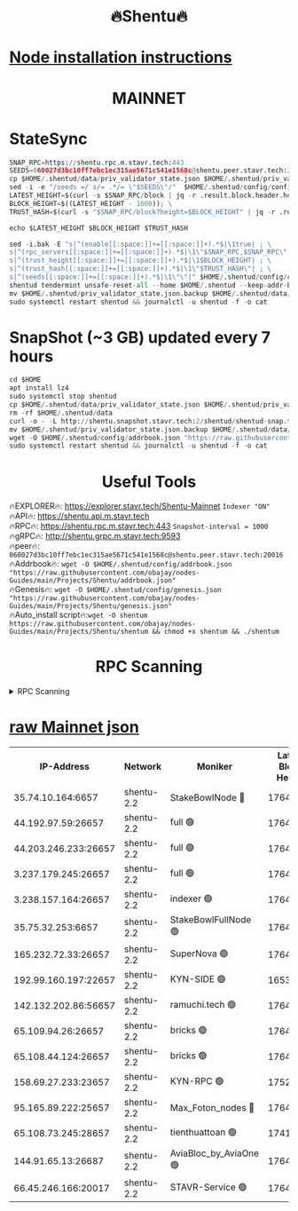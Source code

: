 <h1 align="center"> 🔥Shentu🔥</h1>

[Node installation instructions](https://github.com/obajay/nodes-Guides/tree/main/Projects/Shentu)
=
<h1 align="center"> MAINNET</h1>

# StateSync
```python
SNAP_RPC=https://shentu.rpc.m.stavr.tech:443
SEEDS=060027d3bc10ff7ebc1ec315ae5671c541e1568c@shentu.peer.stavr.tech:20016
cp $HOME/.shentud/data/priv_validator_state.json $HOME/.shentud/priv_validator_state.json.backup
sed -i -e "/seeds =/ s/= .*/= \"$SEEDS\"/"  $HOME/.shentud/config/config.toml
LATEST_HEIGHT=$(curl -s $SNAP_RPC/block | jq -r .result.block.header.height); \
BLOCK_HEIGHT=$((LATEST_HEIGHT - 1000)); \
TRUST_HASH=$(curl -s "$SNAP_RPC/block?height=$BLOCK_HEIGHT" | jq -r .result.block_id.hash)

echo $LATEST_HEIGHT $BLOCK_HEIGHT $TRUST_HASH

sed -i.bak -E "s|^(enable[[:space:]]+=[[:space:]]+).*$|\1true| ; \
s|^(rpc_servers[[:space:]]+=[[:space:]]+).*$|\1\"$SNAP_RPC,$SNAP_RPC\"| ; \
s|^(trust_height[[:space:]]+=[[:space:]]+).*$|\1$BLOCK_HEIGHT| ; \
s|^(trust_hash[[:space:]]+=[[:space:]]+).*$|\1\"$TRUST_HASH\"| ; \
s|^(seeds[[:space:]]+=[[:space:]]+).*$|\1\"\"|" $HOME/.shentud/config/config.toml
shentud tendermint unsafe-reset-all --home $HOME/.shentud --keep-addr-book
mv $HOME/.shentud/priv_validator_state.json.backup $HOME/.shentud/data/priv_validator_state.json
sudo systemctl restart shentud && journalctl -u shentud -f -o cat
```
# SnapShot (~3 GB) updated every 7 hours
```python
cd $HOME
apt install lz4
sudo systemctl stop shentud
cp $HOME/.shentud/data/priv_validator_state.json $HOME/.shentud/priv_validator_state.json.backup
rm -rf $HOME/.shentud/data
curl -o - -L http://shentu.snapshot.stavr.tech:2/shentud/shentud-snap.tar.lz4 | lz4 -c -d - | tar -x -C $HOME/.shentud --strip-components 2
mv $HOME/.shentud/priv_validator_state.json.backup $HOME/.shentud/data/priv_validator_state.json
wget -O $HOME/.shentud/config/addrbook.json "https://raw.githubusercontent.com/obajay/nodes-Guides/main/Projects/Shentu/addrbook.json"
sudo systemctl restart shentud && journalctl -u shentud -f -o cat
```

 <h1 align="center"> Useful Tools</h1>

🔥EXPLORER🔥:     https://explorer.stavr.tech/Shentu-Mainnet        `Indexer "ON"` \
🔥API🔥:          https://shentu.api.m.stavr.tech \
🔥RPC🔥:          https://shentu.rpc.m.stavr.tech:443              `Snapshot-interval = 1000` \
🔥gRPC🔥:         http://shentu.grpc.m.stavr.tech:9593 \
🔥peer🔥:         `060027d3bc10ff7ebc1ec315ae5671c541e1568c@shentu.peer.stavr.tech:20016` \
🔥Addrbook🔥:  `wget -O $HOME/.shentud/config/addrbook.json "https://raw.githubusercontent.com/obajay/nodes-Guides/main/Projects/Shentu/addrbook.json"` \
🔥Genesis🔥:  `wget -O $HOME/.shentud/config/genesis.json "https://raw.githubusercontent.com/obajay/nodes-Guides/main/Projects/Shentu/genesis.json"` \
🔥Auto_install script🔥:`wget -O shentum https://raw.githubusercontent.com/obajay/nodes-Guides/main/Projects/Shentu/shentum && chmod +x shentum && ./shentum`

<h1 align="center"> RPC Scanning</h1>

<details>
<summary>RPC Scanning</summary>

<h2 align="center"> We scan nodes in real time every 4 hours. And we provide the final result of RPC endpoints.
We cannot influence the operation of these nodes in any way. </h2>


```python
If Voting Power is higher than 0 --> then the Node is a validator of the network and may be subject to attack and be a potential threat to the chain.
```
```python
We marked such validators with a red symbol
```

</details>

[raw Mainnet json](https://rpc-check.shentum.stavr.tech/shentum/rpc-shentum-result.json)
=


<table><tr><th>IP-Address</th><th>Network</th><th>Moniker</th><th>Latest Block Height</th><th>Earliest Block Height</th><th>Catching Up</th><th>Tx Index</th><th>Voting Power</th><th>Scan Time</th></tr><tr><td>35.74.10.164:6657</td><td>shentu-2.2</td><td>StakeBowlNode 🔴</td><td>17645857</td><td>8308501</td><td>False</td><td>on</td><td>50178</td><td>2024-03-15T10:22:23.464676642UTC</td></tr><tr><td>44.192.97.59:26657</td><td>shentu-2.2</td><td>full 🟢</td><td>17645857</td><td>9786901</td><td>False</td><td>on</td><td>0</td><td>2024-03-15T10:22:20.176836479UTC</td></tr><tr><td>44.203.246.233:26657</td><td>shentu-2.2</td><td>full 🟢</td><td>17645859</td><td>9786901</td><td>False</td><td>on</td><td>0</td><td>2024-03-15T10:22:32.171162632UTC</td></tr><tr><td>3.237.179.245:26657</td><td>shentu-2.2</td><td>full 🟢</td><td>17645860</td><td>9786901</td><td>False</td><td>on</td><td>0</td><td>2024-03-15T10:22:40.992264549UTC</td></tr><tr><td>3.238.157.164:26657</td><td>shentu-2.2</td><td>indexer 🟢</td><td>17645862</td><td>9786901</td><td>False</td><td>on</td><td>0</td><td>2024-03-15T10:22:50.196009750UTC</td></tr><tr><td>35.75.32.253:6657</td><td>shentu-2.2</td><td>StakeBowlFullNode 🟢</td><td>17645866</td><td>10470762</td><td>False</td><td>on</td><td>0</td><td>2024-03-15T10:23:14.114004297UTC</td></tr><tr><td>165.232.72.33:26657</td><td>shentu-2.2</td><td>SuperNova 🟢</td><td>17645866</td><td>15936001</td><td>False</td><td>off</td><td>0</td><td>2024-03-15T10:23:12.876567878UTC</td></tr><tr><td>192.99.160.197:22657</td><td>shentu-2.2</td><td>KYN-SIDE 🟢</td><td>16538412</td><td>16083091</td><td>False</td><td>on</td><td>0</td><td>2024-03-15T10:24:01.131714906UTC</td></tr><tr><td>142.132.202.86:56657</td><td>shentu-2.2</td><td>ramuchi.tech 🟢</td><td>17645872</td><td>16196001</td><td>False</td><td>on</td><td>0</td><td>2024-03-15T10:23:50.663450966UTC</td></tr><tr><td>65.109.94.26:26657</td><td>shentu-2.2</td><td>bricks 🟢</td><td>17645873</td><td>16401001</td><td>False</td><td>on</td><td>0</td><td>2024-03-15T10:23:57.630184432UTC</td></tr><tr><td>65.108.44.124:26657</td><td>shentu-2.2</td><td>bricks 🟢</td><td>17645874</td><td>16401001</td><td>False</td><td>on</td><td>0</td><td>2024-03-15T10:24:01.432271239UTC</td></tr><tr><td>158.69.27.233:23657</td><td>shentu-2.2</td><td>KYN-RPC 🟢</td><td>17528125</td><td>16778677</td><td>False</td><td>on</td><td>0</td><td>2024-03-15T10:23:48.412628558UTC</td></tr><tr><td>95.165.89.222:25657</td><td>shentu-2.2</td><td>Max_Foton_nodes 🔴</td><td>17645867</td><td>17144052</td><td>False</td><td>on</td><td>2408</td><td>2024-03-15T10:23:23.028132746UTC</td></tr><tr><td>65.108.73.245:28657</td><td>shentu-2.2</td><td>tienthuattoan 🟢</td><td>17415110</td><td>17399930</td><td>False</td><td>on</td><td>0</td><td>2024-03-15T10:23:23.325415001UTC</td></tr><tr><td>144.91.65.13:26687</td><td>shentu-2.2</td><td>AviaBloc_by_AviaOne 🟢</td><td>17645867</td><td>17637532</td><td>False</td><td>off</td><td>0</td><td>2024-03-15T10:23:20.590300370UTC</td></tr><tr><td>66.45.246.166:20017</td><td>shentu-2.2</td><td>STAVR-Service 🟢</td><td>17645872</td><td>17640001</td><td>False</td><td>on</td><td>0</td><td>2024-03-15T10:23:57.310684943UTC</td></tr></table>

